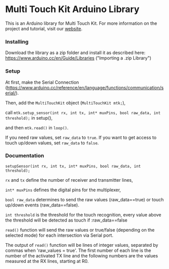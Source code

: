 # Multi Touch Kit Arduino Library

This is an Arduino library for Multi Touch Kit.
For more information on the project and tutorial, visit our [website](https://hci.cs.uni-saarland.de/multi-touch-kit/).

### Installing

Download the library as a zip folder and install it as described here: 
https://www.arduino.cc/en/Guide/Libraries ("Importing a .zip Library")

### Setup

At first, make the Serial Connection (https://www.arduino.cc/reference/en/language/functions/communication/serial/).

Then, add the `MultiTouchKit` object (`MultiTouchKit mtk;`),

call `mtk.setup_sensor(int rx, int tx, int* muxPins, bool raw_data, int threshold);` in setup(),

and then `mtk.read()` in `loop()`.

If you need raw values, set `raw_data` to `true`. If you want to get access to touch up/down values, set `raw_data` to `false`.


### Documentation

`setupSensor(int rx, int tx, int* muxPins, bool raw_data, int threshold);`

`rx` and `tx` define the number of receiver and transmitter lines,

`int* muxPins` defines the digital pins for the multiplexer,

`bool raw_data` determines to send the raw values (raw_data==true) or touch up/down events (raw_data==false).

`int threshold` is the threshold for the touch recognition, every value above the threshold will be detected as touch if :raw_data==false

`read()` function will send the raw values or true/false (depending on the selected mode) for each intersection via Serial port.

The output of `read()` function will be lines of integer values, separated by commas when 'raw_values = true'. The first number of each line is the number of the activated TX line and the following numbers are the values measured at the RX lines, starting at R0.
